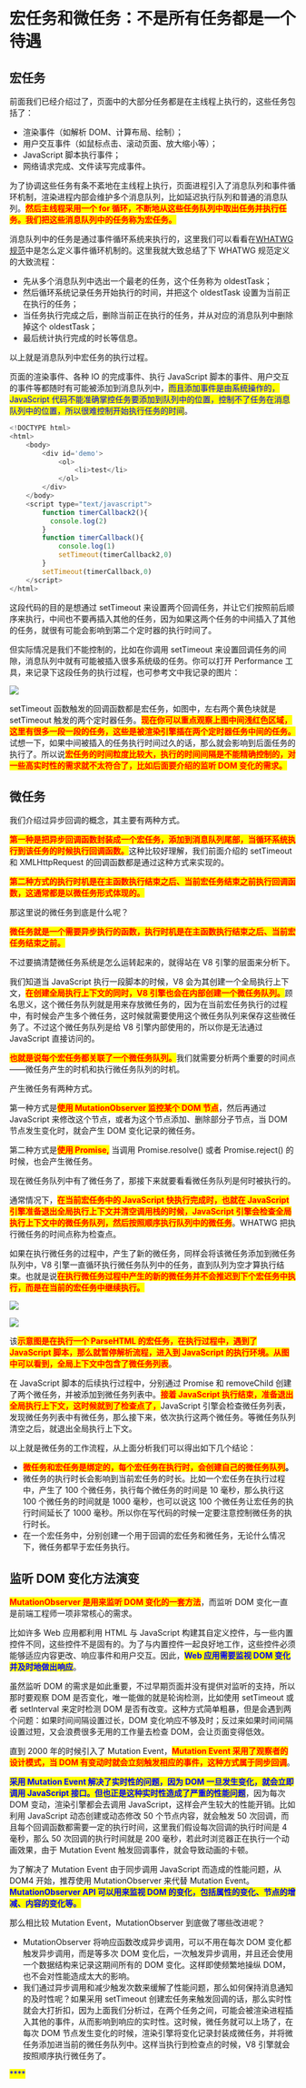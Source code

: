 # 宏任务和微任务：不是所有任务都是一个待遇

## ​宏任务

前面我们已经介绍过了，页面中的大部分任务都是在主线程上执行的，这些任务包括了：

* 渲染事件（如解析 DOM、计算布局、绘制）；
* 用户交互事件（如鼠标点击、滚动页面、放大缩小等）；
* JavaScript 脚本执行事件；
* 网络请求完成、文件读写完成事件。

为了协调这些任务有条不紊地在主线程上执行，页面进程引入了消息队列和事件循环机制，渲染进程内部会维护多个消息队列，比如延迟执行队列和普通的消息队列。<mark style="color:red;">**然后主线程采用一个 for 循环，不断地从这些任务队列中取出任务并执行任务。我们把这些消息队列中的任务称为宏任务。**</mark>

消息队列中的任务是通过事件循环系统来执行的，这里我们可以看看在[WHATWG 规范](https://html.spec.whatwg.org/multipage/webappapis.html#event-loop-processing-model)中是怎么定义事件循环机制的。这里我就大致总结了下 WHATWG 规范定义的大致流程：

* 先从多个消息队列中选出一个最老的任务，这个任务称为 oldestTask；
* 然后循环系统记录任务开始执行的时间，并把这个 oldestTask 设置为当前正在执行的任务；
* 当任务执行完成之后，删除当前正在执行的任务，并从对应的消息队列中删除掉这个 oldestTask；
* 最后统计执行完成的时长等信息。

以上就是消息队列中宏任务的执行过程。

页面的渲染事件、各种 IO 的完成事件、执行 JavaScript 脚本的事件、用户交互的事件等都随时有可能被添加到消息队列中，<mark style="color:blue;">而且添加事件是由系统操作的，JavaScript 代码不能准确掌控任务要添加到队列中的位置，控制不了任务在消息队列中的位置，所以很难控制开始执行任务的时间</mark>。

```javascript
<!DOCTYPE html>
<html>
    <body>
        <div id='demo'>
            <ol>
                <li>test</li>
            </ol>
        </div>
    </body>
    <script type="text/javascript">
        function timerCallback2(){
          console.log(2)
        }
        function timerCallback(){
            console.log(1)
            setTimeout(timerCallback2,0)
        }
        setTimeout(timerCallback,0)
    </script>
</html>
```

这段代码的目的是想通过 setTimeout 来设置两个回调任务，并让它们按照前后顺序来执行，中间也不要再插入其他的任务，因为如果这两个任务的中间插入了其他的任务，就很有可能会影响到第二个定时器的执行时间了。

但实际情况是我们不能控制的，比如在你调用 setTimeout 来设置回调任务的间隙，消息队列中就有可能被插入很多系统级的任务。你可以打开 Performance 工具，来记录下这段任务的执行过程，也可参考文中我记录的图片：

![](<../../.gitbook/assets/image (67).png>)

setTimeout 函数触发的回调函数都是宏任务，如图中，左右两个黄色块就是 setTimeout 触发的两个定时器任务。<mark style="color:red;">**现在你可以重点观察上图中间浅红色区域，这里有很多一段一段的任务，这些是被渲染引擎插在两个定时器任务中间的任务。**</mark>试想一下，如果中间被插入的任务执行时间过久的话，那么就会影响到后面任务的执行了。所以说<mark style="color:red;">**宏任务的时间粒度比较大，执行的时间间隔是不能精确控制的，对一些高实时性的需求就不太符合了，比如后面要介绍的监听 DOM 变化的需求。**</mark>

## 微任务

我们介绍过异步回调的概念，其主要有两种方式。

<mark style="color:red;">**第一种是把异步回调函数封装成一个宏任务，添加到消息队列尾部，当循环系统执行到该任务的时候执行回调函数。**</mark>这种比较好理解，我们前面介绍的 setTimeout 和 XMLHttpRequest 的回调函数都是通过这种方式来实现的。

<mark style="color:red;">**第二种方式的执行时机是在主函数执行结束之后、当前宏任务结束之前执行回调函数，这通常都是以微任务形式体现的。**</mark>

那这里说的微任务到底是什么呢？

<mark style="color:red;">**微任务就是一个需要异步执行的函数，执行时机是在主函数执行结束之后、当前宏任务结束之前。**</mark>

不过要搞清楚微任务系统是怎么运转起来的，就得站在 V8 引擎的层面来分析下。

我们知道当 JavaScript 执行一段脚本的时候，V8 会为其创建一个全局执行上下文，<mark style="color:red;">**在创建全局执行上下文的同时，V8 引擎也会在内部创建一个微任务队列。**</mark>顾名思义，这个微任务队列就是用来存放微任务的，因为在当前宏任务执行的过程中，有时候会产生多个微任务，这时候就需要使用这个微任务队列来保存这些微任务了。不过这个微任务队列是给 V8 引擎内部使用的，所以你是无法通过 JavaScript 直接访问的。

<mark style="color:red;">**也就是说每个宏任务都关联了一个微任务队列。**</mark>我们就需要分析两个重要的时间点——微任务产生的时机和执行微任务队列的时机。

产生微任务有两种方式。

第一种方式是<mark style="color:red;">**使用 MutationObserver 监控某个 DOM 节点**</mark>，然后再通过 JavaScript 来修改这个节点，或者为这个节点添加、删除部分子节点，当 DOM 节点发生变化时，就会产生 DOM 变化记录的微任务。

第二种方式是<mark style="color:red;">**使用 Promise,**</mark> 当调用 Promise.resolve() 或者 Promise.reject() 的时候，也会产生微任务。

现在微任务队列中有了微任务了，那接下来就要看看微任务队列是何时被执行的。

通常情况下，<mark style="color:red;">**在当前宏任务中的 JavaScript 快执行完成时，也就在 JavaScript 引擎准备退出全局执行上下文并清空调用栈的时候，JavaScript 引擎会检查全局执行上下文中的微任务队列，然后按照顺序执行队列中的微任务**</mark>。WHATWG 把执行微任务的时间点称为检查点。

如果在执行微任务的过程中，产生了新的微任务，同样会将该微任务添加到微任务队列中，V8 引擎一直循环执行微任务队列中的任务，直到队列为空才算执行结束。也就是说<mark style="color:red;">**在执行微任务过程中产生的新的微任务并不会推迟到下个宏任务中执行，而是在当前的宏任务中继续执行。**</mark>

<mark style="color:red;">****</mark>![](<../../.gitbook/assets/image (65).png>)<mark style="color:red;">****</mark>

<mark style="color:red;">****</mark>![](<../../.gitbook/assets/image (89).png>)<mark style="color:red;">****</mark>

该<mark style="color:red;">**示意图是在执行一个 ParseHTML 的宏任务，在执行过程中，遇到了 JavaScript 脚本，那么就暂停解析流程，进入到 JavaScript 的执行环境。从图中可以看到，全局上下文中包含了微任务列表**</mark>。

在 JavaScript 脚本的后续执行过程中，分别通过 Promise 和 removeChild 创建了两个微任务，并被添加到微任务列表中。<mark style="color:red;">**接着 JavaScript 执行结束，准备退出全局执行上下文，这时候就到了检查点了，**</mark>JavaScript 引擎会检查微任务列表，发现微任务列表中有微任务，那么接下来，依次执行这两个微任务。等微任务队列清空之后，就退出全局执行上下文。

以上就是微任务的工作流程，从上面分析我们可以得出如下几个结论：

* <mark style="color:red;">**微任务和宏任务是绑定的，每个宏任务在执行时，会创建自己的微任务队列**</mark>**。**
* 微任务的执行时长会影响到当前宏任务的时长。比如一个宏任务在执行过程中，产生了 100 个微任务，执行每个微任务的时间是 10 毫秒，那么执行这 100 个微任务的时间就是 1000 毫秒，也可以说这 100 个微任务让宏任务的执行时间延长了 1000 毫秒。所以你在写代码的时候一定要注意控制微任务的执行时长。
* 在一个宏任务中，分别创建一个用于回调的宏任务和微任务，无论什么情况下，微任务都早于宏任务执行。

## 监听 DOM 变化方法演变

<mark style="color:red;">**MutationObserver 是用来监听 DOM 变化的一套方法**</mark>，而监听 DOM 变化一直是前端工程师一项非常核心的需求。

比如许多 Web 应用都利用 HTML 与 JavaScript 构建其自定义控件，与一些内置控件不同，这些控件不是固有的。为了与内置控件一起良好地工作，这些控件必须能够适应内容更改、响应事件和用户交互。因此，<mark style="color:blue;">**Web 应用需要监视 DOM 变化并及时地做出响应**</mark>。

虽然监听 DOM 的需求是如此重要，不过早期页面并没有提供对监听的支持，所以那时要观察 DOM 是否变化，唯一能做的就是轮询检测，比如使用 setTimeout 或者 setInterval 来定时检测 DOM 是否有改变。这种方式简单粗暴，但是会遇到两个问题：如果时间间隔设置过长，DOM 变化响应不够及时；反过来如果时间间隔设置过短，又会浪费很多无用的工作量去检查 DOM，会让页面变得低效。

直到 2000 年的时候引入了 Mutation Event，<mark style="color:red;">**Mutation Event 采用了观察者的设计模式，当 DOM 有变动时就会立刻触发相应的事件，这种方式属于同步回调**</mark>。

<mark style="color:blue;">**采用 Mutation Event 解决了实时性的问题，因为 DOM 一旦发生变化，就会立即调用 JavaScript 接口。但也正是这种实时性造成了严重的性能问题**</mark>，因为每次 DOM 变动，渲染引擎都会去调用 JavaScript，这样会产生较大的性能开销。比如利用 JavaScript 动态创建或动态修改 50 个节点内容，就会触发 50 次回调，而且每个回调函数都需要一定的执行时间，这里我们假设每次回调的执行时间是 4 毫秒，那么 50 次回调的执行时间就是 200 毫秒，若此时浏览器正在执行一个动画效果，由于 Mutation Event 触发回调事件，就会导致动画的卡顿。

为了解决了 Mutation Event 由于同步调用 JavaScript 而造成的性能问题，从 DOM4 开始，推荐使用 MutationObserver 来代替 Mutation Event。<mark style="color:blue;">**MutationObserver API 可以用来监视 DOM 的变化，包括属性的变化、节点的增减、内容的变化等。**</mark>

那么相比较 Mutation Event，MutationObserver 到底做了哪些改进呢？

* MutationObserver 将响应函数改成异步调用，可以不用在每次 DOM 变化都触发异步调用，而是等多次 DOM 变化后，一次触发异步调用，并且还会使用一个数据结构来记录这期间所有的 DOM 变化。这样即使频繁地操纵 DOM，也不会对性能造成太大的影响。
* 我们通过异步调用和减少触发次数来缓解了性能问题，那么如何保持消息通知的及时性呢？如果采用 setTimeout 创建宏任务来触发回调的话，那么实时性就会大打折扣，因为上面我们分析过，在两个任务之间，可能会被渲染进程插入其他的事件，从而影响到响应的实时性。这时候，微任务就可以上场了，在每次 DOM 节点发生变化的时候，渲染引擎将变化记录封装成微任务，并将微任务添加进当前的微任务队列中。这样当执行到检查点的时候，V8 引擎就会按照顺序执行微任务了。

<mark style="color:blue;">****</mark>
